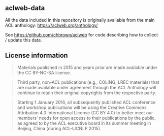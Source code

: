 ## aclweb-data

All the data included in this repository is originally available
from the main ACL anthology: <https://aclweb.org/anthology/>

See <https://github.com/chbrown/aclweb> for code describing how to collect / update this data.


## License information

> Materials published in 2015 and years prior are made available under the CC BY-NC-SA license.

> Third party, non-ACL publications (e.g., COLING, LREC materials) that are made available under agreement through the ACL Anthology will continue to retain their original copyrights from the respective party.

> Starting 1 January 2016, all subsequently published ACL conference and workshop publications will be using the Creative Commons Attribution 4.0 International License (CC BY 4.0) to better meet our members' needs for open access to their publications by the public, as agreed to by the ACL executive board in its summer meeting in Beijing, China (during ACL-IJCNLP 2015).
